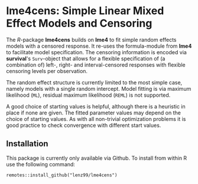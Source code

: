 # lme4cens: Simple Linear Mixed Effect Models and Censoring

The *R*-package **lme4cens** builds on **lme4** to fit simple random effects models with a censored response.
It re-uses the formula-module from **lme4** to facilitate model specification.
The censoring information is encoded via **survival**'s `Surv`-object that allows for a flexible specification of
(a combination of) left-, right- and interval-censored responses with flexible censoring levels per observation.

The random effect structure is currently limited to the most simple case, namely models with a single random intercept.
Model fitting is via maximum likelihood (`ML`), residual maximum likelihood (`REML`) is not supported.

A good choice of starting values is helpful, although there is a heuristic in place if none are given.
The fitted parameter values may depend on the choice of starting values.
As with all non-trivial optimization problems it is good practice to check convergence with different start values.

## Installation
This package is currently only available via Github. To install from within R use the following command:

```
remotes::install_github("lenz99/lme4cens")
```
